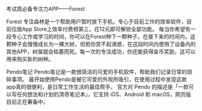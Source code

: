考试周必备专注力APP——Forest

Forest 专注森林是一个帮助用户暂时放下手机，专心于目前工作的效率软件，目前位居App Store上效率付费榜第三，花12元即可解锁全部功能。
每当你希望有一段专心工作或学习的时间，你可以在Forest种下一颗种子。在接下来的时间内，这颗种子会慢慢成长为一棵大树，但若你禁不起诱惑，在这段时间内使用了设备内的其他APP，树苗就会枯萎而死。每一次的专注成功，你还能获得金币奖励，这可以用来购买新的树种。

Pendo笔记
Pendo笔记是一款很简洁的可爱的手机软件，帮助我们记录日常的琐碎事项。
最开始使用Pendo是被它可爱的外观所吸引，在使用过程中发现这款app真的很便利，是日常工作生活的最佳帮手。
官方对 Pendo 的描述是「一款可以写任何想法和计划的清奇笔记本」，它支持 iOS、Android 和 macOS，网页版目前正在筹备中。
